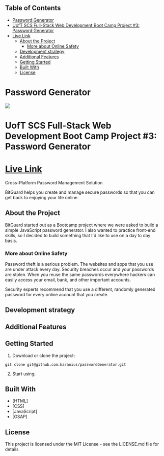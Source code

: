 ## Table of Contents

- [Password Generator](#password-generator)
- [UofT SCS Full-Stack Web Development Boot Camp Project #3: Password Generator](#uoft-scs-full-stack-web-development-boot-camp-project-3-password-generator)
- [Live Link](#live-link)
  - [About the Project](#about-the-project)
    - [More about Online Safety](#more-about-online-safety)
  - [Development strategy](#development-strategy)
  - [Additional Features](#additional-features)
  - [Getting Started](#getting-started)
  - [Built With](#built-with)
  - [License](#license)

# Password Generator


![](./screenShot.gif)

# UofT SCS Full-Stack Web Development Boot Camp Project #3: Password Generator

# [Live Link](https://karanius.github.io/passwordGenerator/)

Cross-Platform Password Management Solution

BitGuard helps you create and manage secure passwords so that you can get back to enjoying your life online.


## About the Project

BitGuard started out as a Bootcamp project where we were asked to build a simple JavaScript password generator. I also wanted to practice front-end skills,
so I decided to build something that I'd like to use on a day to day basis.

### More about Online Safety
Password theft is a serious problem. The websites and apps that you use are under attack every day. Security breaches occur and your passwords are stolen. When you reuse the same passwords everywhere hackers can easily access your email, bank, and other important accounts.

Security experts recommend that you use a different, randomly generated password for every online account that you create.

## Development strategy

## Additional Features

## Getting Started

1. Download or clone the project:
```
git clone git@github.com:karanius/passwordGenerator.git
```
2. Start using.

## Built With
* [HTML]
* [CSS]
* [JavaScript]
* [GSAP]



## License
This project is licensed under the MIT License - see the LICENSE.md file for details